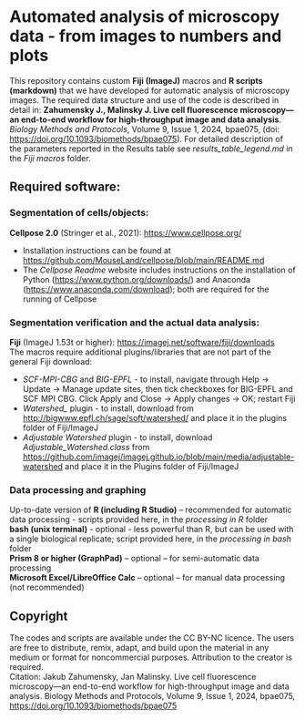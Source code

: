 # Automated analysis of microscopy data - from images to numbers and plots
This repository contains custom **Fiji (ImageJ)** macros and **R scripts (markdown)** that we have developed for automatic analysis of microscopy images. The required data structure and use of the code is described in detail in: **Zahumensky J., Malinsky J. Live cell fluorescence microscopy—an end-to-end workflow for high-throughput image and data analysis**. *Biology Methods and Protocols*, Volume 9, Issue 1, 2024, bpae075, 
(doi: https://doi.org/10.1093/biomethods/bpae075).
For detailed description of the parameters reported in the Results table see _results_table_legend.md_ in the _Fiji macros_ folder.  

## Required software:
### Segmentation of cells/objects:
**Cellpose 2.0** (Stringer et al., 2021): https://www.cellpose.org/  
- Installation instructions can be found at https://github.com/MouseLand/cellpose/blob/main/README.md  
- The *Cellpose Readme* website includes instructions on the installation of Python (https://www.python.org/downloads/) and Anaconda (https://www.anaconda.com/download); both are required for the running of Cellpose  
  
### Segmentation verification and the actual data analysis:
**Fiji** (ImageJ 1.53t or higher): https://imagej.net/software/fiji/downloads  
The macros require additional plugins/libraries that are not part of the general Fiji download:  
- *SCF-MPI-CBG* and *BIG-EPFL* - to install, navigate through Help → Update → Manage update sites, then tick checkboxes for BIG-EPFL and SCF MPI CBG. Click Apply and Close → Apply changes → OK; restart Fiji  
- *Watershed_* plugin - to install, download from http://bigwww.epfl.ch/sage/soft/watershed/ and place it in the plugins folder of Fiji/ImageJ  
- *Adjustable Watershed* plugin - to install, download *Adjustable_Watershed.class* from https://github.com/imagej/imagej.github.io/blob/main/media/adjustable-watershed and place it in the Plugins folder of Fiji/ImageJ  
  
### Data processing and graphing
Up-to-date version of **R (including R Studio)** – recommended for automatic data processing - scripts provided here, in the *processing in R* folder  
**bash (unix terminal)** - optional - less powerful than R, but can be used with a single biological replicate; script provided here, in the *processing in bash* folder  
**Prism 8 or higher (GraphPad)** – optional – for semi-automatic data processing  
**Microsoft Excel/LibreOffice Calc** – optional – for manual data processing (not recommended)  

## Copyright
The codes and scripts are available under the CC BY-NC licence. The users are free to distribute, remix, adapt, and build upon the material in any medium or format for noncommercial purposes. Attribution to the creator is required.  
Citation: Jakub Zahumensky, Jan Malinsky. Live cell fluorescence microscopy—an end-to-end workflow for high-throughput image and data analysis.
Biology Methods and Protocols, Volume 9, Issue 1, 2024, bpae075, 
https://doi.org/10.1093/biomethods/bpae075
